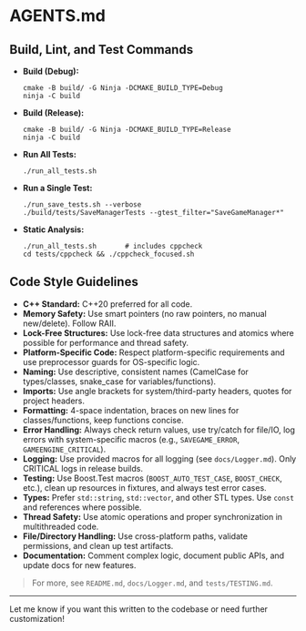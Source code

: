 # AGENTS.md

## Build, Lint, and Test Commands

- **Build (Debug):**
  ```
  cmake -B build/ -G Ninja -DCMAKE_BUILD_TYPE=Debug
  ninja -C build
  ```
- **Build (Release):**
  ```
  cmake -B build/ -G Ninja -DCMAKE_BUILD_TYPE=Release
  ninja -C build
  ```
- **Run All Tests:**
  ```
  ./run_all_tests.sh
  ```
- **Run a Single Test:**
  ```
  ./run_save_tests.sh --verbose
  ./build/tests/SaveManagerTests --gtest_filter="SaveGameManager*"
  ```
- **Static Analysis:**
  ```
  ./run_all_tests.sh       # includes cppcheck
  cd tests/cppcheck && ./cppcheck_focused.sh
  ```

## Code Style Guidelines

- **C++ Standard:** C++20 preferred for all code.
- **Memory Safety:** Use smart pointers (no raw pointers, no manual new/delete). Follow RAII.
- **Lock-Free Structures:** Use lock-free data structures and atomics where possible for performance and thread safety.
- **Platform-Specific Code:** Respect platform-specific requirements and use preprocessor guards for OS-specific logic.
- **Naming:** Use descriptive, consistent names (CamelCase for types/classes, snake_case for variables/functions).
- **Imports:** Use angle brackets for system/third-party headers, quotes for project headers.
- **Formatting:** 4-space indentation, braces on new lines for classes/functions, keep functions concise.
- **Error Handling:** Always check return values, use try/catch for file/IO, log errors with system-specific macros (e.g., `SAVEGAME_ERROR`, `GAMEENGINE_CRITICAL`).
- **Logging:** Use provided macros for all logging (see `docs/Logger.md`). Only CRITICAL logs in release builds.
- **Testing:** Use Boost.Test macros (`BOOST_AUTO_TEST_CASE`, `BOOST_CHECK`, etc.), clean up resources in fixtures, and always test error cases.
- **Types:** Prefer `std::string`, `std::vector`, and other STL types. Use `const` and references where possible.
- **Thread Safety:** Use atomic operations and proper synchronization in multithreaded code.
- **File/Directory Handling:** Use cross-platform paths, validate permissions, and clean up test artifacts.
- **Documentation:** Comment complex logic, document public APIs, and update docs for new features.

> For more, see `README.md`, `docs/Logger.md`, and `tests/TESTING.md`.

---

Let me know if you want this written to the codebase or need further customization!
